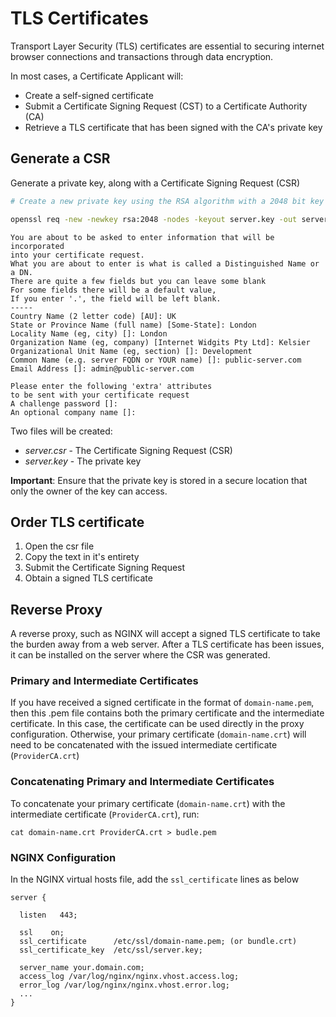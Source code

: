 # TLS Certificates
Transport Layer Security (TLS) certificates are essential to securing internet browser connections and transactions through data encryption.

In most cases, a Certificate Applicant will:
- Create a self-signed certificate
- Submit a Certificate Signing Request (CST) to a Certificate Authority (CA)
- Retrieve a TLS certificate that has been signed with the CA's private key


## Generate a CSR
Generate a private key, along with a Certificate Signing Request (CSR)

```bash
# Create a new private key using the RSA algorithm with a 2048 bit key length without using a passphrase (-nodes)

openssl req -new -newkey rsa:2048 -nodes -keyout server.key -out server.csr
```

```
You are about to be asked to enter information that will be incorporated
into your certificate request.
What you are about to enter is what is called a Distinguished Name or a DN.
There are quite a few fields but you can leave some blank
For some fields there will be a default value,
If you enter '.', the field will be left blank.
-----
Country Name (2 letter code) [AU]: UK
State or Province Name (full name) [Some-State]: London
Locality Name (eg, city) []: London
Organization Name (eg, company) [Internet Widgits Pty Ltd]: Kelsier
Organizational Unit Name (eg, section) []: Development
Common Name (e.g. server FQDN or YOUR name) []: public-server.com
Email Address []: admin@public-server.com

Please enter the following 'extra' attributes
to be sent with your certificate request
A challenge password []:
An optional company name []:
```

Two files will be created:
- *server.csr* - The Certificate Signing Request (CSR)
- *server.key* - The private key

**Important**: Ensure that the private key is stored in a secure location that only the owner of the key can access.


## Order TLS certificate
1. Open the csr file
1. Copy the text in it's entirety 
1. Submit the Certificate Signing Request
1. Obtain a signed TLS certificate

## Reverse Proxy
A reverse proxy, such as NGINX will accept a signed TLS certificate to take the burden away from a web server. After a TLS certificate has been issues, it can be installed on the server where the CSR was generated.

### Primary and Intermediate Certificates
If you have received a signed certificate in the format of `domain-name.pem`, then this .pem file contains both the primary certificate and the intermediate certificate. In this case, the certificate can be used directly in the proxy configuration. Otherwise, your primary certificate (`domain-name.crt`) will need to be concatenated with the issued intermediate certificate (`ProviderCA.crt`)

### Concatenating Primary and Intermediate Certificates
To concatenate your primary certificate (`domain-name.crt`) with the intermediate certificate (`ProviderCA.crt`), run:

```
cat domain-name.crt ProviderCA.crt > budle.pem
```

### NGINX Configuration
In the NGINX virtual hosts file, add the `ssl_certificate` lines as below

```
server {

  listen   443;

  ssl    on;
  ssl_certificate      /etc/ssl/domain-name.pem; (or bundle.crt)
  ssl_certificate_key  /etc/ssl/server.key;

  server_name your.domain.com;
  access_log /var/log/nginx/nginx.vhost.access.log;
  error_log /var/log/nginx/nginx.vhost.error.log;
  ...
} 
```
